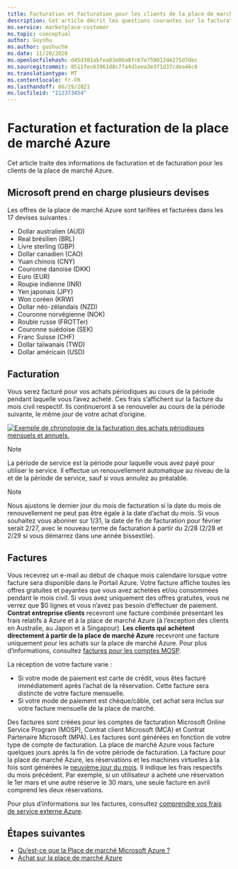 ```yaml
---
title: Facturation et facturation pour les clients de la place de marché Azure
description: Cet article décrit les questions courantes sur la facturation et la facturation pour les clients de la place de marché Azure.
ms.service: marketplace-customer
ms.topic: conceptual
author: Guyshu
ms.author: gushuchm
ms.date: 11/20/2020
ms.openlocfilehash: d45d301abfea03e06a8fc67e759012d4275d7dec
ms.sourcegitcommit: 8511fec63961d8c77a4d1eea3e3f1d37cdea46c6
ms.translationtype: MT
ms.contentlocale: fr-FR
ms.lasthandoff: 06/19/2021
ms.locfileid: "112373454"
---
```

# <a name="azure-marketplace-billing-and-invoicing"></a>Facturation et facturation de la place de marché Azure

Cet article traite des informations de facturation et de facturation pour les clients de la place de marché Azure.

## <a name="microsoft-supports-multiple-currencies"></a>Microsoft prend en charge plusieurs devises

Les offres de la place de marché Azure sont tarifées et facturées dans les 17 devises suivantes :

- Dollar australien (AUD)
- Real brésilien (BRL)
- Livre sterling (GBP)
- Dollar canadien (CAO)
- Yuan chinois (CNY)
- Couronne danoise (DKK)
- Euro (EUR)
- Roupie indienne (INR)
- Yen japonais (JPY)
- Won coréen (KRW)
- Dollar néo-zélandais (NZD)
- Couronne norvégienne (NOK)
- Rouble russe (FROTTer)
- Couronne suédoise (SEK)
- Franc Suisse (CHF)
- Dollar taïwanais (TWD)
- Dollar américain (USD)

## <a name="billing"></a>Facturation

Vous serez facturé pour vos achats périodiques au cours de la période pendant laquelle vous l’avez acheté. Ces frais s’affichent sur la facture du mois civil respectif. Ils continueront à se renouveler au cours de la période suivante, le même jour de votre achat d’origine.

[![Exemple de chronologie de la facturation des achats périodiques mensuels et annuels.](media/billing/billing-charges-recurring.png)](media/billing/billing-charges-recurring.png#lightbox)

>[!NOTE]
> La période de service est la période pour laquelle vous avez payé pour utiliser le service. Il effectue un renouvellement automatique au niveau de la et de la période de service, sauf si vous annulez au préalable.

> [!NOTE]
> Nous ajustons le dernier jour du mois de facturation si la date du mois de renouvellement ne peut pas être égale à la date d’achat du mois. Si vous souhaitez vous abonner sur 1/31, la date de fin de facturation pour février serait 2/27, avec le nouveau terme de facturation à partir du 2/28 (2/28 et 2/29 si vous démarrez dans une année bissextile).

## <a name="invoices"></a>Factures

Vous recevrez un e-mail au début de chaque mois calendaire lorsque votre facture sera disponible dans le Portail Azure. Votre facture affiche toutes les offres gratuites et payantes que vous avez achetées et/ou consommées pendant le mois civil. Si vous avez uniquement des offres gratuites, vous ne verrez que $0 lignes et vous n’avez pas besoin d’effectuer de paiement. **Contrat entreprise clients** recevront une facture combinée présentant les frais relatifs à Azure et à la place de marché Azure (à l’exception des clients en Australie, au Japon et à Singapour). **Les clients qui achètent directement à partir de la place de marché Azure** recevront une facture uniquement pour les achats sur la place de marché Azure. Pour plus d’informations, consultez [factures pour les comptes MOSP](/azure/cost-management-billing/understand/download-azure-invoice#invoices-for-mosp-billing-accounts).

La réception de votre facture varie :

- Si votre mode de paiement est carte de crédit, vous êtes facturé immédiatement après l’achat de la réservation. Cette facture sera distincte de votre facture mensuelle.
- Si votre mode de paiement est chèque/câble, cet achat sera inclus sur votre facture mensuelle de la place de marché.

Des factures sont créées pour les comptes de facturation Microsoft Online Service Program (MOSP), Contrat client Microsoft (MCA) et Contrat Partenaire Microsoft (MPA). Les factures sont générées en fonction de votre type de compte de facturation. La place de marché Azure vous facture quelques jours après la fin de votre période de facturation. La facture pour la place de marché Azure, les réservations et les machines virtuelles à la fois sont générées le [neuvième jour du mois](/azure/cost-management-billing/understand/download-azure-invoice#invoices-for-mosp-billing-accounts). Il indique les frais respectifs du mois précédent. Par exemple, si un utilisateur a acheté une réservation le 1er mars et une autre réserve le 30 mars, une seule facture en avril comprend les deux réservations.

Pour plus d’informations sur les factures, consultez [comprendre vos frais de service externe Azure](/azure/cost-management-billing/understand/understand-azure-marketplace-charges).

## <a name="next-steps"></a>Étapes suivantes

- [Qu’est-ce que la Place de marché Microsoft Azure ?](azure-marketplace-overview.md)
- [Achat sur la place de marché Azure](azure-purchasing-invoicing.md)
